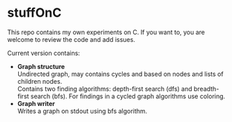 # stuffOnC

This repo contains my own experiments on C. If you want to, you are welcome to review the code and add issues. 

Current version contains:  
- **Graph structure**  
 Undirected graph, may contains cycles and based on nodes and lists of children nodes.  
 Contains two finding algorithms: depth-first search (dfs) and breadth-first search (bfs).
 For findings in a cycled graph algorithms use coloring.  
- **Graph writer**   
 Writes a graph on stdout using bfs algorithm.
